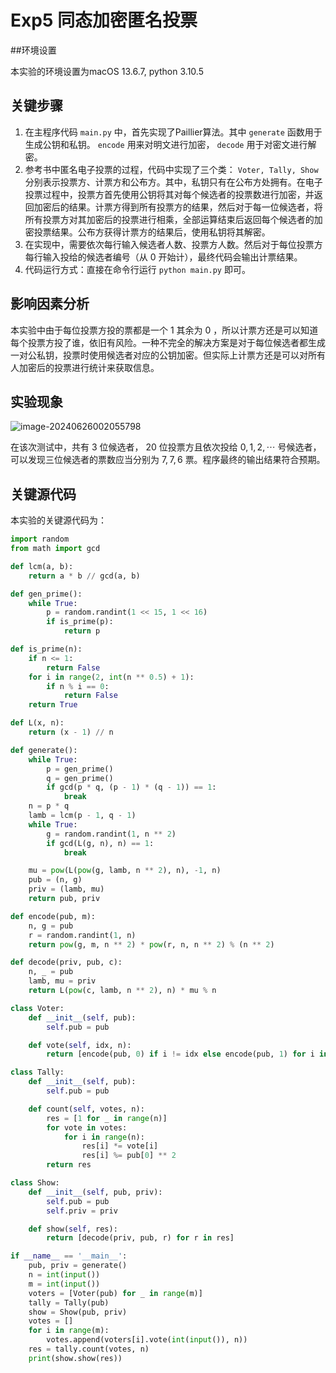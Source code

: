 # Exp5 同态加密匿名投票

##环境设置

本实验的环境设置为macOS 13.6.7, python 3.10.5

## 关键步骤

1. 在主程序代码 `main.py` 中，首先实现了Paillier算法。其中 `generate` 函数用于生成公钥和私钥。 `encode` 用来对明文进行加密， `decode` 用于对密文进行解密。
2. 参考书中匿名电子投票的过程，代码中实现了三个类： `Voter, Tally, Show` 分别表示投票方、计票方和公布方。其中，私钥只有在公布方处拥有。在电子投票过程中，投票方首先使用公钥将其对每个候选者的投票数进行加密，并返回加密后的结果。计票方得到所有投票方的结果，然后对于每一位候选者，将所有投票方对其加密后的投票进行相乘，全部运算结束后返回每个候选者的加密投票结果。公布方获得计票方的结果后，使用私钥将其解密。
3. 在实现中，需要依次每行输入候选者人数、投票方人数。然后对于每位投票方每行输入投给的候选者编号（从 $0$ 开始计），最终代码会输出计票结果。
4. 代码运行方式：直接在命令行运行 `python main.py` 即可。

## 影响因素分析

本实验中由于每位投票方投的票都是一个 $1$ 其余为 $0$ ，所以计票方还是可以知道每个投票方投了谁，依旧有风险。一种不完全的解决方案是对于每位候选者都生成一对公私钥，投票时使用候选者对应的公钥加密。但实际上计票方还是可以对所有人加密后的投票进行统计来获取信息。

## 实验现象

![image-20240626002055798](/Users/fangkechen/GitHub/CyberSecurityExp/5/assets/image-20240626002055798.png)

在该次测试中，共有 $3$ 位候选者， $20$ 位投票方且依次投给 $0,1,2,\cdots$ 号候选者，可以发现三位候选者的票数应当分别为 $7, 7, 6$ 票。程序最终的输出结果符合预期。

## 关键源代码

本实验的关键源代码为：

```python
import random
from math import gcd

def lcm(a, b):
    return a * b // gcd(a, b)

def gen_prime():
    while True:
        p = random.randint(1 << 15, 1 << 16)
        if is_prime(p):
            return p

def is_prime(n):
    if n <= 1:
        return False
    for i in range(2, int(n ** 0.5) + 1):
        if n % i == 0:
            return False
    return True

def L(x, n):
    return (x - 1) // n

def generate():
    while True:
        p = gen_prime()
        q = gen_prime()
        if gcd(p * q, (p - 1) * (q - 1)) == 1:
            break
    n = p * q
    lamb = lcm(p - 1, q - 1)
    while True:
        g = random.randint(1, n ** 2)
        if gcd(L(g, n), n) == 1:
            break

    mu = pow(L(pow(g, lamb, n ** 2), n), -1, n)
    pub = (n, g)
    priv = (lamb, mu)
    return pub, priv

def encode(pub, m):
    n, g = pub
    r = random.randint(1, n)
    return pow(g, m, n ** 2) * pow(r, n, n ** 2) % (n ** 2)

def decode(priv, pub, c):
    n, _ = pub
    lamb, mu = priv
    return L(pow(c, lamb, n ** 2), n) * mu % n

class Voter:
    def __init__(self, pub):
        self.pub = pub

    def vote(self, idx, n):
        return [encode(pub, 0) if i != idx else encode(pub, 1) for i in range(n)]

class Tally:
    def __init__(self, pub):
        self.pub = pub

    def count(self, votes, n):
        res = [1 for _ in range(n)]
        for vote in votes:
            for i in range(n):
                res[i] *= vote[i]
                res[i] %= pub[0] ** 2
        return res

class Show:
    def __init__(self, pub, priv):
        self.pub = pub
        self.priv = priv

    def show(self, res):
        return [decode(priv, pub, r) for r in res]

if __name__ == '__main__':
    pub, priv = generate()
    n = int(input())
    m = int(input())
    voters = [Voter(pub) for _ in range(m)]
    tally = Tally(pub)
    show = Show(pub, priv)
    votes = []
    for i in range(m):
        votes.append(voters[i].vote(int(input()), n))
    res = tally.count(votes, n)
    print(show.show(res))
```

